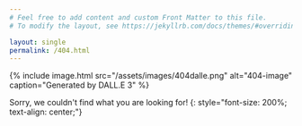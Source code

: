 ```yaml
---
# Feel free to add content and custom Front Matter to this file.
# To modify the layout, see https://jekyllrb.com/docs/themes/#overriding-theme-defaults

layout: single
permalink: /404.html
---
```



{% include image.html
    src="/assets/images/404dalle.png"
    alt="404-image"
    caption="Generated by DALL.E 3"
%}

Sorry, we couldn't find what you are looking for!
{: style="font-size: 200%; text-align: center;"}


